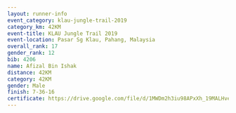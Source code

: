 ```yaml
---
layout: runner-info 
event_category: klau-jungle-trail-2019 
category_km: 42KM 
event-title: KLAU Jungle Trail 2019 
event-location: Pasar Sg Klau, Pahang, Malaysia 
overall_rank: 17
gender_rank: 12
bib: 4206
name: Afizal Bin Ishak
distance: 42KM
category: 42KM
gender: Male
finish: 7-36-16
certificate: https://drive.google.com/file/d/1MWDm2h3iu98APxXh_19MALHvevjKm7Jr/view?usp=sharing
---
```

